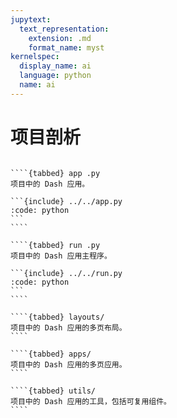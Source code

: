 ```yaml
---
jupytext:
  text_representation:
    extension: .md
    format_name: myst
kernelspec:
  display_name: ai
  language: python
  name: ai
---
```


# 项目剖析

`````{dropdown} 源码的细节。

````{tabbed} app .py
项目中的 Dash 应用。

```{include} ../../app.py
:code: python
```
````

````{tabbed} run .py
项目中的 Dash 应用主程序。

```{include} ../../run.py
:code: python
```
````

````{tabbed} layouts/
项目中的 Dash 应用的多页布局。
````

````{tabbed} apps/
项目中的 Dash 应用的多页应用。
````

````{tabbed} utils/
项目中的 Dash 应用的工具，包括可复用组件。
````
`````
